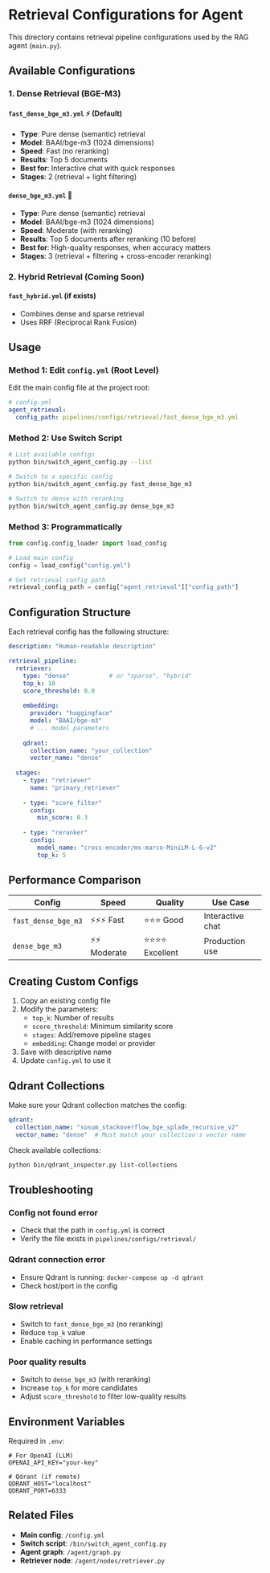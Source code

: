 # Retrieval Configurations for Agent

This directory contains retrieval pipeline configurations used by the RAG agent (`main.py`).

## Available Configurations

### 1. Dense Retrieval (BGE-M3)

#### `fast_dense_bge_m3.yml` ⚡ (Default)
- **Type**: Pure dense (semantic) retrieval
- **Model**: BAAI/bge-m3 (1024 dimensions)
- **Speed**: Fast (no reranking)
- **Results**: Top 5 documents
- **Best for**: Interactive chat with quick responses
- **Stages**: 2 (retrieval + light filtering)

#### `dense_bge_m3.yml` 🎯
- **Type**: Pure dense (semantic) retrieval
- **Model**: BAAI/bge-m3 (1024 dimensions)
- **Speed**: Moderate (with reranking)
- **Results**: Top 5 documents after reranking (10 before)
- **Best for**: High-quality responses, when accuracy matters
- **Stages**: 3 (retrieval + filtering + cross-encoder reranking)

### 2. Hybrid Retrieval (Coming Soon)

#### `fast_hybrid.yml` (if exists)
- Combines dense and sparse retrieval
- Uses RRF (Reciprocal Rank Fusion)

## Usage

### Method 1: Edit `config.yml` (Root Level)

Edit the main config file at the project root:

```yaml
# config.yml
agent_retrieval:
  config_path: pipelines/configs/retrieval/fast_dense_bge_m3.yml
```

### Method 2: Use Switch Script

```bash
# List available configs
python bin/switch_agent_config.py --list

# Switch to a specific config
python bin/switch_agent_config.py fast_dense_bge_m3

# Switch to dense with reranking
python bin/switch_agent_config.py dense_bge_m3
```

### Method 3: Programmatically

```python
from config.config_loader import load_config

# Load main config
config = load_config("config.yml")

# Get retrieval config path
retrieval_config_path = config["agent_retrieval"]["config_path"]
```

## Configuration Structure

Each retrieval config has the following structure:

```yaml
description: "Human-readable description"

retrieval_pipeline:
  retriever:
    type: "dense"           # or "sparse", "hybrid"
    top_k: 10
    score_threshold: 0.0
    
    embedding:
      provider: "huggingface"
      model: "BAAI/bge-m3"
      # ... model parameters
    
    qdrant:
      collection_name: "your_collection"
      vector_name: "dense"
  
  stages:
    - type: "retriever"
      name: "primary_retriever"
    
    - type: "score_filter"
      config:
        min_score: 0.3
    
    - type: "reranker"
      config:
        model_name: "cross-encoder/ms-marco-MiniLM-L-6-v2"
        top_k: 5
```

## Performance Comparison

| Config | Speed | Quality | Use Case |
|--------|-------|---------|----------|
| `fast_dense_bge_m3` | ⚡⚡⚡ Fast | ⭐⭐⭐ Good | Interactive chat |
| `dense_bge_m3` | ⚡⚡ Moderate | ⭐⭐⭐⭐ Excellent | Production use |

## Creating Custom Configs

1. Copy an existing config file
2. Modify the parameters:
   - `top_k`: Number of results
   - `score_threshold`: Minimum similarity score
   - `stages`: Add/remove pipeline stages
   - `embedding`: Change model or provider
3. Save with descriptive name
4. Update `config.yml` to use it

## Qdrant Collections

Make sure your Qdrant collection matches the config:

```yaml
qdrant:
  collection_name: "sosum_stackoverflow_bge_splade_recursive_v2"
  vector_name: "dense"  # Must match your collection's vector name
```

Check available collections:
```bash
python bin/qdrant_inspector.py list-collections
```

## Troubleshooting

### Config not found error
- Check that the path in `config.yml` is correct
- Verify the file exists in `pipelines/configs/retrieval/`

### Qdrant connection error
- Ensure Qdrant is running: `docker-compose up -d qdrant`
- Check host/port in the config

### Slow retrieval
- Switch to `fast_dense_bge_m3` (no reranking)
- Reduce `top_k` value
- Enable caching in performance settings

### Poor quality results
- Switch to `dense_bge_m3` (with reranking)
- Increase `top_k` for more candidates
- Adjust `score_threshold` to filter low-quality results

## Environment Variables

Required in `.env`:
```properties
# For OpenAI (LLM)
OPENAI_API_KEY="your-key"

# Qdrant (if remote)
QDRANT_HOST="localhost"
QDRANT_PORT=6333
```

## Related Files

- **Main config**: `/config.yml`
- **Switch script**: `/bin/switch_agent_config.py`
- **Agent graph**: `/agent/graph.py`
- **Retriever node**: `/agent/nodes/retriever.py`
